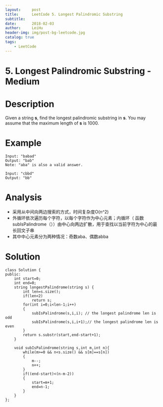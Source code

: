```yaml
---
layout:     post
title:      LeetCode 5. Longest Palindromic Substring
subtitle:   
date:       2018-02-03
author:     LeiHu
header-img: img/post-bg-leetcode.jpg
catalog: true
tags:
    - LeetCode
---
```

# 5. Longest Palindromic Substring - Medium

# Description
Given a string **s**, find the longest palindromic substring in **s**. You may assume that the maximum length of **s** is 1000.

# Example
```
Input: "babad"
Output: "bab"
Note: "aba" is also a valid answer.

Input: "cbbd"
Output: "bb"
```

# Analysis
- 采用从中间向两边搜索的方式，时间复杂度O(n^2)
- 外循环依次遍历每个字符，以每个字符作为中心元素；内循环（ 函数subIsPalindrome（））由中心向两边扩散，用于查找以当前字符为中心的最长回文子串
- 其中中心元素分为两种情况：奇数aba、偶数abba

# Solution
```
class Solution {
public:
    int start=0;
    int end=0;
    string longestPalindrome(string s) {
        int len=s.size();
        if(len<2)
            return s;
        for(int i=0;i<len-1;i++)
        {
            subIsPalindrome(s,i,i); // the longest palindrome len is odd
            subIsPalindrome(s,i,i+1);// the longest palindrome len is even
        }
        return s.substr(start,end-start+1);
    }

    void subIsPalindrome(string s,int m,int n){
        while(m>=0 && n<s.size() && s[m]==s[n])
        {
            m--;
            n++;
        }
        if((end-start)<(n-m-2))
        {
            start=m+1;
            end=n-1;
        }
    }
};
```
